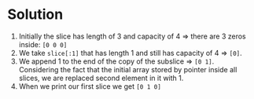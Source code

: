 # Solution
1) Initially the slice has length of 3 and capacity of 4 => there are 3 zeros inside: `[0 0 0]`
2) We take `slice[:1]` that has length 1 and still has capacity of 4 => `[0]`.
3) We append 1 to the end of the copy of the subslice => `[0 1]`. Considering the fact that the initial array stored by pointer inside all slices, we are replaced second element in it with 1.
4) When we print our first slice we get `[0 1 0]`